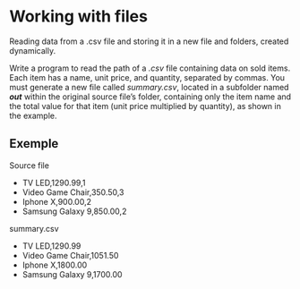 # Working with files
Reading data from a .csv file and storing it in a new file and folders, created dynamically.

Write a program to read the path of a _.csv_ file containing data on sold items. Each item has a name, unit price, and quantity, separated by commas. You must generate a new file called _summary.csv_, located in a subfolder named _**out**_ within the original source file’s folder, containing only the item name and the total value for that item (unit price multiplied by quantity), as shown in the example.

## Exemple

Source file

- TV LED,1290.99,1
- Video Game Chair,350.50,3
- Iphone X,900.00,2
- Samsung Galaxy 9,850.00,2

summary.csv

- TV LED,1290.99
- Video Game Chair,1051.50
- Iphone X,1800.00
- Samsung Galaxy 9,1700.00
